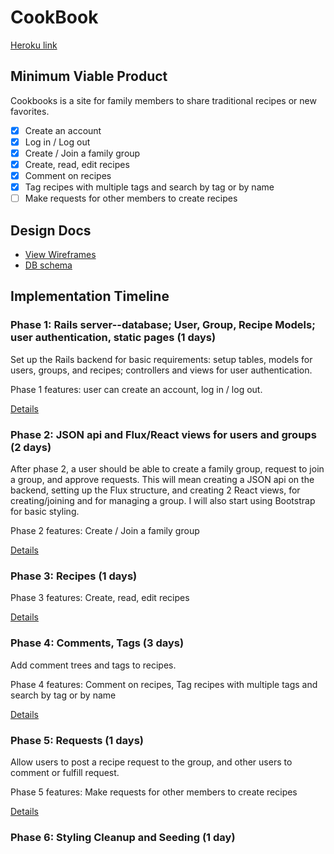 # CookBook

[Heroku link][heroku]

[heroku]: http://www.cookbooks.herokuapp.com

## Minimum Viable Product

Cookbooks is a site for family members to share traditional recipes or new favorites.

<!-- This is a Markdown checklist. Use it to keep track of your progress! -->

- [X] Create an account
- [X] Log in / Log out
- [X] Create / Join a family group
- [X] Create, read, edit recipes
- [X] Comment on recipes
- [X] Tag recipes with multiple tags and search by tag or by name
- [ ] Make requests for other members to create recipes

## Design Docs
* [View Wireframes][view]
* [DB schema][schema]

[view]: ./docs/views.md
[schema]: ./docs/schema.md

## Implementation Timeline

### Phase 1: Rails server--database; User, Group, Recipe Models; user authentication, static pages (1 days)

Set up the Rails backend for basic requirements: setup tables, models for
users, groups, and recipes; controllers and views for user authentication.

Phase 1 features: user can create an account, log in / log out.

[Details][phase-one]

### Phase 2: JSON api and Flux/React views for users and groups (2 days)

After phase 2, a user should be able to create a family group, request to join
a group, and approve requests.  This will mean creating a JSON api on the backend,
setting up the Flux structure, and creating 2 React views, for creating/joining and
for managing a group.  I will also start using Bootstrap for basic styling.

Phase 2 features: Create / Join a family group

[Details][phase-two]

### Phase 3: Recipes (1 days)

Phase 3 features: Create, read, edit recipes

[Details][phase-three]

### Phase 4: Comments, Tags (3 days)

Add comment trees and tags to recipes.

Phase 4 features: Comment on recipes, Tag recipes with multiple tags and
search by tag or by name

[Details][phase-four]

### Phase 5: Requests (1 days)

Allow users to post a recipe request to the group, and other users to comment
or fulfill request.

Phase 5 features: Make requests for other members to create recipes

[Details][phase-five]

### Phase 6: Styling Cleanup and Seeding (1 day)

<!-- ### Bonus Features (TBD
- [ ] Photo gallery per recipe
- [ ] Propose edits for Recipes, to merge/ replace.
- [ ] Changelogs for Recipes
- [ ] Email notifications
- [ ] Multiple sessions -->

[phase-one]: ./docs/phases/phase1.md
[phase-two]: ./docs/phases/phase2.md
[phase-three]: ./docs/phases/phase3.md
[phase-four]: ./docs/phases/phase4.md
[phase-five]: ./docs/phases/phase5.md
